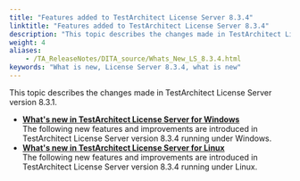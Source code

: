 ```yaml
--- 
title: "Features added to TestArchitect License Server 8.3.4"
linktitle: "Features added to TestArchitect License Server 8.3.4"
description: "This topic describes the changes made in TestArchitect License Server version 8.3.1."
weight: 4
aliases: 
    - /TA_ReleaseNotes/DITA_source/Whats_New_LS_8.3.4.html
keywords: "What is new, License Server 8.3.4, what is new"
---
```


This topic describes the changes made in TestArchitect License Server version 8.3.1.

-   **[What's new in TestArchitect License Server for Windows](/administration-guide/license-server/version-history/features-added-to-testarchitect-license-server-8-3-4/windows)**  
The following new features and improvements are introduced in TestArchitect License Server version 8.3.4 running under Windows.
-   **[What's new in TestArchitect License Server for Linux](/administration-guide/license-server/version-history/features-added-to-testarchitect-license-server-8-3-4/linux)**  
The following new features and improvements are introduced in TestArchitect License Server version 8.3.4 running under Linux.




